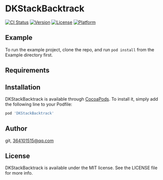 # DKStackBacktrack

[![CI Status](https://img.shields.io/travis/git/DKStackBacktrack.svg?style=flat)](https://travis-ci.org/git/DKStackBacktrack)
[![Version](https://img.shields.io/cocoapods/v/DKStackBacktrack.svg?style=flat)](https://cocoapods.org/pods/DKStackBacktrack)
[![License](https://img.shields.io/cocoapods/l/DKStackBacktrack.svg?style=flat)](https://cocoapods.org/pods/DKStackBacktrack)
[![Platform](https://img.shields.io/cocoapods/p/DKStackBacktrack.svg?style=flat)](https://cocoapods.org/pods/DKStackBacktrack)

## Example

To run the example project, clone the repo, and run `pod install` from the Example directory first.

## Requirements

## Installation

DKStackBacktrack is available through [CocoaPods](https://cocoapods.org). To install
it, simply add the following line to your Podfile:

```ruby
pod 'DKStackBacktrack'
```

## Author

git, 364101515@qq.com

## License

DKStackBacktrack is available under the MIT license. See the LICENSE file for more info.
